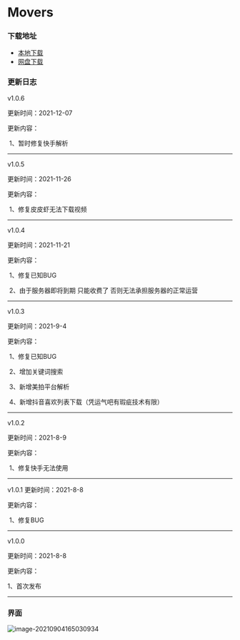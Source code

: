 # Movers



###  下载地址

* [本地下载](https://note.youdao.com/yws/api/personal/file/CDB55F6E8BEA43E6AE81095DE2FA7764?method=download&shareKey=10aa4781b6846ab6e515488cd7219564)
* [网盘下载](https://wwx.lanzoux.com/i8chqxcy7hi)

### 更新日志
v1.0.6

更新时间：2021-12-07

更新内容：

​	1、暂时修复快手解析

----
v1.0.5

更新时间：2021-11-26

更新内容：

​	1、修复皮皮虾无法下载视频

----
v1.0.4

更新时间：2021-11-21

更新内容：

​	1、修复已知BUG

​	2、由于服务器即将到期 只能收费了 否则无法承担服务器的正常运营

----
v1.0.3

更新时间：2021-9-4

更新内容：

​	1、修复已知BUG

​	2、增加关键词搜索

​	3、新增美拍平台解析

​	4、新增抖音喜欢列表下载（凭运气吧有瑕疵技术有限）


-----
v1.0.2

更新时间：2021-8-9

更新内容：

​	1、修复快手无法使用

------



v1.0.1
更新时间：2021-8-8

更新内容：

​	1、修复BUG

----



v1.0.0

更新时间：2021-8-8

更新内容：

1、首次发布 



------

### 界面

![image-20210904165030934](https://i.loli.net/2021/09/04/wsKvREp8BehrVab.png)
